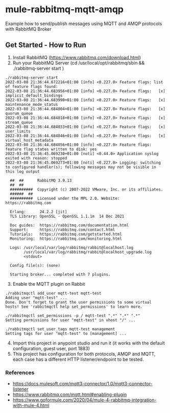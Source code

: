 # mule-rabbitmq-mqtt-amqp
Example how to send/publish messages using MQTT and AMQP protocols with RabbitMQ Broker

## Get Started - How to Run

1. Install RabbitMQ (https://www.rabbitmq.com/download.html)
2. Run your RabbitMQ Server (cd /usr/local/opt/rabbitmq/sbin && ./rabbitmq-server start )

```
./rabbitmq-server start                 
2022-03-08 21:36:44.672216+01:00 [info] <0.227.0> Feature flags: list of feature flags found:
2022-03-08 21:36:44.683956+01:00 [info] <0.227.0> Feature flags:   [x] implicit_default_bindings
2022-03-08 21:36:44.683990+01:00 [info] <0.227.0> Feature flags:   [x] maintenance_mode_status
2022-03-08 21:36:44.684004+01:00 [info] <0.227.0> Feature flags:   [x] quorum_queue
2022-03-08 21:36:44.684018+01:00 [info] <0.227.0> Feature flags:   [x] stream_queue
2022-03-08 21:36:44.684033+01:00 [info] <0.227.0> Feature flags:   [x] user_limits
2022-03-08 21:36:44.684046+01:00 [info] <0.227.0> Feature flags:   [x] virtual_host_metadata
2022-03-08 21:36:44.684056+01:00 [info] <0.227.0> Feature flags: feature flag states written to disk: yes
2022-03-08 21:36:45.069230+01:00 [noti] <0.44.0> Application syslog exited with reason: stopped
2022-03-08 21:36:45.069273+01:00 [noti] <0.227.0> Logging: switching to configured handler(s); following messages may not be visible in this log output

  ##  ##      RabbitMQ 3.9.13
  ##  ##
  ##########  Copyright (c) 2007-2022 VMware, Inc. or its affiliates.
  ######  ##
  ##########  Licensed under the MPL 2.0. Website: https://rabbitmq.com

  Erlang:      24.2.2 [jit]
  TLS Library: OpenSSL - OpenSSL 1.1.1m  14 Dec 2021

  Doc guides:  https://rabbitmq.com/documentation.html
  Support:     https://rabbitmq.com/contact.html
  Tutorials:   https://rabbitmq.com/getstarted.html
  Monitoring:  https://rabbitmq.com/monitoring.html

  Logs: /usr/local/var/log/rabbitmq/rabbit@localhost.log
        /usr/local/var/log/rabbitmq/rabbit@localhost_upgrade.log
        <stdout>

  Config file(s): (none)

  Starting broker... completed with 7 plugins.
```
  
3. Enable the MQTT plugin on Rabbit
```
./rabbitmqctl add_user mqtt-test mqtt-test
Adding user "mqtt-test" ...
Done. Don't forget to grant the user permissions to some virtual hosts! See 'rabbitmqctl help set_permissions' to learn more.

./rabbitmqctl set_permissions -p / mqtt-test ".*" ".*" ".*"
Setting permissions for user "mqtt-test" in vhost "/" ...

./rabbitmqctl set_user_tags mqtt-test management
Setting tags for user "mqtt-test" to [management] ...
```

4. Import this project in anypoint studio and run it (it works with the default configuration, guest user, port 1883)
5. This project has configuration for both protocols, AMQP and MQTT, each case has a different HTTP listener/endpoint to be tested.

### References
- https://docs.mulesoft.com/mqtt3-connector/1.0/mqtt3-connector-listener
- https://www.rabbitmq.com/mqtt.html#enabling-plugin
- https://www.goformule.com/2020/04/mule-4-rabbitmq-integration-with-mule-4.html
